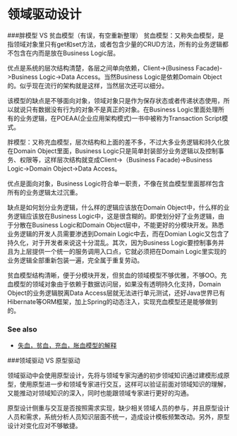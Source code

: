 领域驱动设计
============
###胖模型 VS 贫血模型（有误，有空重新整理）
贫血模型：又称失血模型，是指领域对象里只有get和set方法，或者包含少量的CRUD方法，所有的业务逻辑都不包含在内而是放在Business Logic层。

优点是系统的层次结构清楚，各层之间单向依赖，Client->(Business Facade)->Business Logic->Data Access。当然Business Logic是依赖Domain Object的。似乎现在流行的架构就是这样，当然层次还可以细分。

该模型的缺点是不够面向对象，领域对象只是作为保存状态或者传递状态使用，所以就说只有数据没有行为的对象不是真正的对象。在Business Logic里面处理所有的业务逻辑，在POEAA(企业应用架构模式)一书中被称为Transaction Script模式。

胖模型：又称充血模型，层次结构和上面的差不多，不过大多业务逻辑和持久化放在Domain Object里面，Business Logic只是简单封装部分业务逻辑以及控制事务、权限等，这样层次结构就变成Client->（Business Facade)->Business Logic->Domain Object->Data Access。

优点是面向对象，Business Logic符合单一职责，不像在贫血模型里面那样包含所有的业务逻辑太过沉重。

缺点是如何划分业务逻辑，什么样的逻辑应该放在Domain Object中，什么样的业务逻辑应该放在Business Logic中，这是很含糊的。即使划分好了业务逻辑，由于分散在Business Logic和Domain Object层中，不能更好的分模块开发。熟悉业务逻辑的开发人员需要渗透到Domain Logic中去，而在Domian Logic又包含了持久化，对于开发者来说这十分混乱。其次，因为Business Logic要控制事务并且为上层提供一个统一的服务调用入口点，它就必须把在Domain Logic里实现的业务逻辑全部重新包装一遍，完全属于重复劳动。

贫血模型结构清晰，便于分模块开发，但贫血的领域模型不够优雅，不够OO。充血模型的领域对象由于依赖于数据访问层，如果没有透明持久化支持，Domain Object的业务逻辑脱离Data Access层就无法进行单元测试，还好Java世界已有Hibernate等ORM框架，加上Spring的动态注入，实现充血模型还是能够做到的。

### See also 
* [失血，贫血，充血，胀血模型的解释](http://www.oschina.net/question/54100_10400)



###领域驱动 VS 原型驱动

领域驱动中会使用原型设计，先将与领域专家沟通的初步领域知识通过建模形成原型，使用原型进一步和领域专家进行交互，这样可以验证前面对领域知识的理解，又能推动对领域知识的深入，同时也能跟领域专家进行更好的沟通。

原型设计侧重与交互是否按照需求实现，缺少相关领域人员的参与，并且原型设计人员和需求，系统分析人员知识层面不统一，造成设计模板频繁改动。另外，原型设计对变化应对不够敏捷。




